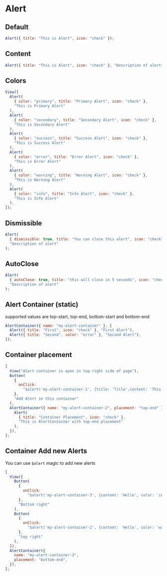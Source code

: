 # Alert

## Default

```js
Alert({ title: "This is Alert", icon: "check" });
```

## Content

```js
Alert({ title: "This is Alert", icon: "check" }, "Description of alert");
```

## Colors

```js
View([
  Alert(
    { color: "primary", title: "Primary Alert", icon: "check" },
    "This is Primary Alert"
  ),
  Alert(
    { color: "secondary", title: "Secondary Alert", icon: "check" },
    "This is Secondary Alert"
  ),
  Alert(
    { color: "success", title: "Success Alert", icon: "check" },
    "This is Success Alert"
  ),
  Alert(
    { color: "error", title: "Error Alert", icon: "check" },
    "This is Error Alert"
  ),
  Alert(
    { color: "warning", title: "Warning Alert", icon: "check" },
    "This is Warning Alert"
  ),
  Alert(
    { color: "info", title: "Info Alert", icon: "check" },
    "This is Info Alert"
  ),
]);
```

## Dismissible

```js
Alert(
  { dismissible: true, title: "You can close this alert", icon: "check" },
  "Description of alert"
);
```

## AutoClose

```js
Alert(
  { autoClose: true, title: "this will close in 5 seconds", icon: "check" },
  "Description of alert"
);
```

## Alert Container (static)

supported values are top-start, top-end, bottom-start and bottom-end

```js
AlertContainer({ name: "my-alert-container" }, [
  Alert({ title: "First", icon: "check" }, "First Alert"),
  Alert({ title: "Second", color: "error" }, "Second Alert"),
]);
```

## Container placement

```js
[
  View("Alert container is open in top-right side of page"),
  Button(
    {
      onClick:
        "$alert('my-alert-container-2', {title: 'Title',content: 'This is alert', color: 'primary'})",
    },
    "Add Alert in this container"
  ),
  AlertContainer({ name: "my-alert-container-2", placement: "top-end" }, [
    Alert(
      { title: "Container Placement", icon: "check" },
      "This is AlertContainer with top-end placement"
    ),
  ]),
];
```

## Container Add new Alerts

You can use `$alert` magic to add new alerts

```js static
[
  View([
    Button(
      {
        onClick:
          "$alert('my-alert-container-3', {content: 'Hello', color: 'info', dismissible: true})",
      },
      "Bottom right"
    ),
    Button(
      {
        onClick:
          "$alert('my-alert-container-2', {content: 'Hello', color: 'warning', dismissible: true})",
      },
      "top right"
    ),
  ]),
  AlertContainer({
    name: "my-alert-container-3",
    placement: "bottom-end",
  }),
];
```

